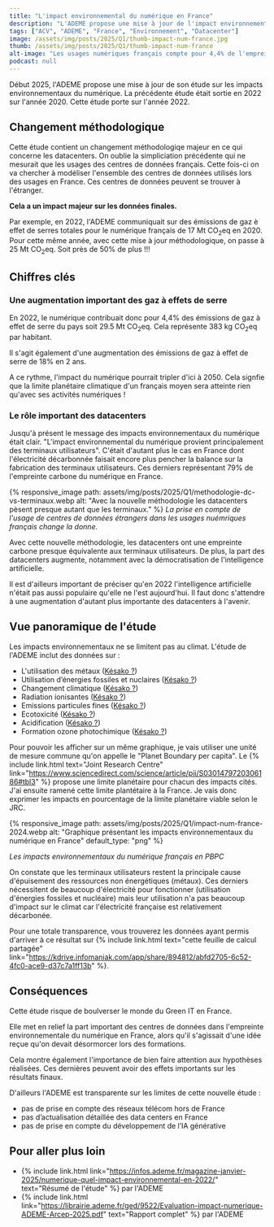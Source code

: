 ```yaml
---
title: "L'impact environnemental du numérique en France"
description: "L'ADEME propose une mise à jour de l'impact environnemental des usages numérique en France."
tags: ["ACV", "ADEME", "France", "Environnement", "Datacenter"]
image: /assets/img/posts/2025/Q1/thumb-impact-num-france.jpg
thumb: /assets/img/posts/2025/Q1/thumb-impact-num-france
alt-image: "Les usages numériques français compte pour 4,4% de l'empreinte carbone du pays en 2022"
podcast: null
---
```


Début 2025, l'ADEME propose une mise à jour de son étude sur les impacts environnementaux du numérique. La précédente étude était sortie en 2022 sur l'année 2020. Cette étude porte sur l'année 2022.

## Changement méthodologique

Cette étude contient un changement méthodologiqe majeur en ce qui concerne les datacenters. On oublie la simpliciation précédente qui ne mesurait que les usages des centres de données français. Cette fois-ci on va chercher à modéliser l'ensemble des centres de données utilisés lors des usages en France. Ces centres de données peuvent se trouver à l'étranger.

**Cela a un impact majeur sur les données finales.**

Par exemple, en 2022, l'ADEME communiquait sur des émissions de gaz è effet de serres totales pour le numérique français de 17 Mt CO<sub>2</sub>eq en 2020. Pour cette même année, avec cette mise à jour méthodologique, on passe à 25 Mt CO<sub>2</sub>eq. Soit près de 50% de plus !!!

## Chiffres clés

### Une augmentation important des gaz à effets de serre

En 2022, le numérique contribuait donc pour 4,4% des émissions de gaz à effet de serre du pays soit 29.5 Mt CO<sub>2</sub>eq. Cela représente 383 kg CO<sub>2</sub>eq par habitant. 

Il s'agit également d'une augmentation des émissions de gaz à effet de serre de 18% en 2 ans.

A ce rythme, l'impact du numérique pourrait tripler d'ici à 2050. Cela signfie que la limite planétaire climatique d'un français moyen sera atteinte rien qu'avec ses activités numériques !

### Le rôle important des datacenters

Jusqu'à présent le message des impacts environnementaux du numérique était clair. "L'impact environnemental du numérique provient principalement des terminaux utilisateurs". C'était d'autant plus le cas en France dont l'électricité décarbonnée faisait encore plus pencher la balance sur la fabrication des terminaux utilisateurs. Ces derniers représentant 79% de l'empreinte carbone du numérique en France.

{% responsive_image 
  path: assets/img/posts/2025/Q1/methodologie-dc-vs-terminaux.webp 
  alt: "Avec la nouvelle méthodologie les datacenters pèsent presque autant que les terminaux."
%}
*La prise en compte de l'usage de centres de données étrangers dans les usages nuémriques français change la donne.*

Avec cette nouvelle méthodologie, les datacenters ont une empreinte carbone presque équivalente aux terminaux utilisateurs. De plus, la part des datacenters augmente, notamment avec la démocratisation de l'intelligence artificielle.

Il est d'ailleurs important de préciser qu'en 2022 l'intelligence artificielle n'était pas aussi populaire qu'elle ne l'est aujourd'hui. Il faut donc s'attendre à une augmentation d'autant plus importante des datacenters à l'avenir.

## Vue panoramique de l'étude

Les impacts environnementaux ne se limitent pas au climat. L'étude de l'ADEME inclut des données sur :

- L'utilisation des métaux ([Késako ?](/blog/2024/05/27/utilisation-des-metaux))
- Utilisation d’énergies fossiles et nuclaires ([Késako ?](/blog/2024/04/30/epuisement-ressources-fossiles))
- Changement climatique ([Késako ?](/blog/2024/05/21/changement-climatique))
- Radiation ionisantes ([Késako ?](/blog/))
- Emissions particules fines ([Késako ?](/blog/2024/07/10/particules))
- Ecotoxicité ([Késako ?](/blog/2024/01/30/ecotoxicite-eau))
- Acidification ([Késako ?](/blog/2024/03/05/acidification))
- Formation ozone photochimique ([Késako ?](/blog/2024/07/30/formation-ozone-photochimique))

Pour pouvoir les afficher sur un même graphique, je vais utiliser une unité de mesure commune qu'on appelle le "Planet Boundary per capita". Le {% include link.html text="Joint Research Centre" link="https://www.sciencedirect.com/science/article/pii/S0301479720306186#tbl3" %} propose une limite planétaire pour chacun des impacts cités. J'ai ensuite ramené cette limite plantétaire à la France. Je vais donc exprimer les impacts en pourcentage de la limite planétaire viable selon le JRC.

{% responsive_image 
  path: assets/img/posts/2025/Q1/impact-num-france-2024.webp 
  alt: "Graphique présentant les impacts environnementaux du numérique en France"
  default_type: "png"
%}

*Les impacts environnementaux du numérique français en PBPC*

On constate que les terminaux utilisateurs restent la principale cause d'épuisement des ressources non énergétiques (métaux). Ces derniers nécessitent de beaucoup d'électricité pour fonctionner (utilisation d'énergies fossiles et nucléaire) mais leur utilisation n'a pas beaucoup d'impact sur le climat car l'électricité française est relativement décarbonée.

Pour une totale transparence, vous trouverez les données ayant permis d'arriver à ce résultat sur {% include link.html text="cette feuille de calcul partagée" link="https://kdrive.infomaniak.com/app/share/894812/abfd2705-6c52-4fc0-ace9-d37c7a1ff13b" %}.

## Conséquences

Cette étude risque de boulverser le monde du Green IT en France.

Elle met en relief la part important des centres de données dans l'empreinte environnementale du numérique en France, alors qu'il s'agissait d'une idée reçue qu'on devait désormorcer lors des formations.

Cela montre également l'importance de bien faire attention aux hypothèses réalisées. Ces dernières peuvent avoir des effets importants sur les résultats finaux.

D'ailleurs l'ADEME est transparente sur les limites de cette nouvelle étude :

- pas de prise en compte des réseaux télécom hors de France
- pas d’actualisation détaillée des data centers en France
- pas de prise en compte du développement de l’IA générative

## Pour aller plus loin

- {% include link.html link="https://infos.ademe.fr/magazine-janvier-2025/numerique-quel-impact-environnemental-en-2022/" text="Résumé de l'étude" %} par l'ADEME
- {% include link.html link="https://librairie.ademe.fr/ged/9522/Evaluation-impact-numerique-ADEME-Arcep-2025.pdf" text="Rapport complet" %} par l'ADEME
